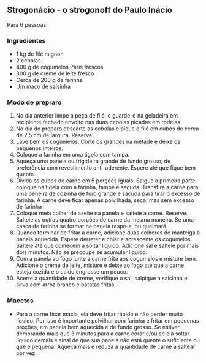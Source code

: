 ## Strogonácio - o strogonoff do Paulo Inácio

Para 6 pessoas:

### Ingredientes

* 1 kg de filé mignon
* 2 cebolas
* 400 g de cogumelos Paris frescos
* 300 g de creme de leite fresco
* Cerca de 200 g de farinha
* Um maço de salsinha

### Modo de prepraro

1. No dia anterior limpe a peça de filé, e guarde-o na geladeira em recipiente fechado envolto nas duas cebolas picadas em rodelas.
2. No dia do preparo descarte as cebolas e pique o filé em cubos de cerca de 2,5 cm de largura. Reserve.
3. Lave bem os cogumelos. Corte os grandes na metade e deixe os pequenos inteiros.
4. Coloque a farinha em uma tigela com tampa.
5. Aqueça uma panela ou frigideira grande de fundo grosso, de preferência com revestimento anti-aderente. Espere até que fique bem quente.
6. Divida os cubos de carne em 5 porções iguais. Salgue a primeira parte, coloque na tigela com a farinha, tampe e sacuda. Transfira a carne para uma peneira de cozinha de furo grande e sacuda para tirar o excesso de farinha. A carne deve ficar apenas polvilhada, seca, mas sem excesso de farinha
7. Coloque meia colher de azeite na panela e salteie a carne. Reserve. Salteie as outras quatro porções de carne da mesma maneira. Se uma casca de farinha se formar na panela raspe-a, ou queimará.
8. Quando terminar de fritar a carne, adicione duas colheres de manteiga à panela aquecida. Espere derreter e chiar e acrescente os cogumelos. Salteie até que comecem a soltar líquido. Adicione sal e salteie por mais dois minutos. Não se preocupe se acumular líquido.
9. Com a panela ao fogo junte a carne frita aos cogumelos e misture bem. Adicione o creme de leite, misture e deixe ao fogo até que a carne esteja cozida e o caldo engrosse um pouco. 
10. Acerte a quantidade de creme, verifique o sal, salpique a salsinha e sirva com arroz branco e batatas fritas.

### Macetes

* Para a carne ficar macia, ela deve fritar rápido e não perder muito líquido. Por isso é importante polvilhar com farinha e fritar em pequenas proções, em panela bem aquecida e de fundo grosso. Se estiver demorando mais que 3 minutos para a carne corar e/ou se ela soltar líquido demais é sinal de que sua panela não está quente o suficiente ou que é pequena. Aqueça mais e reduza a quantidade de carne a saltear por vez.
